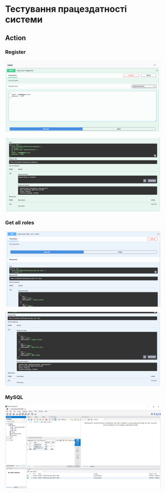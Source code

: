 # Тестування працездатності системи

## Action

### Register

<p align="center">
  <img src="./media/123.png">
</p>
<p align="center">
  <img src="./media/321.png">
</p>

### Get all roles

<p align="center">
  <img src="./media/456.png">
</p>
<p align="center">
  <img src="./media/678.png">
</p>

### MySQL

<p align="center">
  <img src="./media/890.png">
</p>

